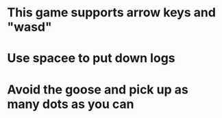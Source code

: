 # This game supports arrow keys and "wasd"
# Use spacee to put down logs
# Avoid the goose and pick up as many dots as you can
